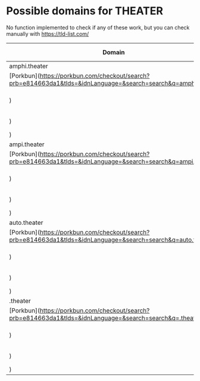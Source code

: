 # Possible domains for THEATER

No function implemented to check if any of these work, but you can check manually with https://tld-list.com/

| Domain | Porkbun | NameCheap | Google Domains |
|---|---|---|---|
| amphi.theater | [Porkbun](https://porkbun.com/checkout/search?prb=e814663da1&tlds=&idnLanguage=&search=search&q=amphi.theater) | [Namecheap](https://www.namecheap.com/domains/registration/results/?domain=amphi.theater) | [Google](https://domains.google.com/registrar/search?searchTerm=amphi.theater) |
| ampi.theater | [Porkbun](https://porkbun.com/checkout/search?prb=e814663da1&tlds=&idnLanguage=&search=search&q=ampi.theater) | [Namecheap](https://www.namecheap.com/domains/registration/results/?domain=ampi.theater) | [Google](https://domains.google.com/registrar/search?searchTerm=ampi.theater) |
| auto.theater | [Porkbun](https://porkbun.com/checkout/search?prb=e814663da1&tlds=&idnLanguage=&search=search&q=auto.theater) | [Namecheap](https://www.namecheap.com/domains/registration/results/?domain=auto.theater) | [Google](https://domains.google.com/registrar/search?searchTerm=auto.theater) |
| .theater | [Porkbun](https://porkbun.com/checkout/search?prb=e814663da1&tlds=&idnLanguage=&search=search&q=.theater) | [Namecheap](https://www.namecheap.com/domains/registration/results/?domain=.theater) | [Google](https://domains.google.com/registrar/search?searchTerm=.theater) |
